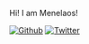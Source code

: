 Hi! I am Menelaos!

[![Github](https://img.shields.io/github/followers/mkotsollaris?label=mkotsollaris&style=social)](https://github.com/mkotsollaris)
[![Twitter](https://img.shields.io/twitter/url/https/twitter.com/mkotsollaris.svg?style=social&label=Follow%20%40mkotsollaris)](https://twitter.com/mkotsollaris)
